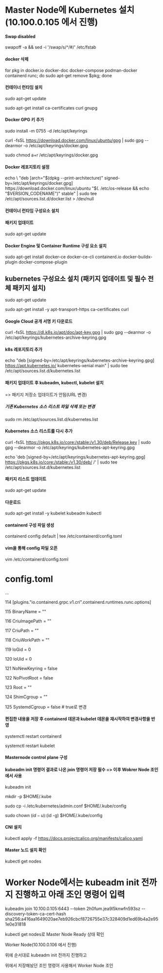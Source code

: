 # Master Node에 Kubernetes 설치(10.100.0.105 에서 진행)



#### Swap disabled


swapoff -a && sed -i '/swap/s/^/#/' /etc/fstab


#### docker 삭제


for pkg in docker.io docker-doc docker-compose podman-docker containerd runc; do sudo apt-get remove $pkg; done



#### 컨테이너 런타임 설치


sudo apt-get update


sudo apt-get install ca-certificates curl gnupg



#### Docker GPG 키 추가


sudo install -m 0755 -d /etc/apt/keyrings


curl -fsSL https://download.docker.com/linux/ubuntu/gpg | sudo gpg --dearmor -o /etc/apt/keyrings/docker.gpg


sudo chmod a+r /etc/apt/keyrings/docker.gpg


#### Docker 레포지토리 설정
echo \ "deb [arch="$(dpkg --print-architecture)" signed-by=/etc/apt/keyrings/docker.gpg] https://download.docker.com/linux/ubuntu "$(. /etc/os-release && echo "$VERSION_CODENAME")" stable" | sudo tee /etc/apt/sources.list.d/docker.list > /dev/null


#### 컨테이너 런타임 구성요소 설치


#### 패키지 업데이트


sudo apt-get update


#### Docker Engine 및 Container Runtime 구성 요소 설치


sudo apt-get install docker-ce docker-ce-cli containerd.io docker-buildx-plugin docker-compose-plugin



## kubernetes 구성요소 설치 (패키지 업데이트 및 필수 전체 패키지 설치)


sudo apt-get update


sudo apt-get install -y apt-transport-https ca-certificates curl


#### Google Cloud 공개 서명 키 다운로드


curl -fsSL https://dl.k8s.io/apt/doc/apt-key.gpg | sudo gpg --dearmor -o /etc/apt/keyrings/kubernetes-archive-keyring.gpg


#### k8s 레포지토리 추가


echo "deb [signed-by=/etc/apt/keyrings/kubernetes-archive-keyring.gpg] https://apt.kubernetes.io/ kubernetes-xenial main" | sudo tee /etc/apt/sources.list.d/kubernetes.list


#### 패키지 업데이트 후 kubeadm, kubectl, kubelet 설치


=> 패키지 저장소 업데이트가 안됨(URL 변경)


##### 기존 Kubernetes 소스 리스트 파일 삭제 또는 변경


sudo rm /etc/apt/sources.list.d/kubernetes.list


#### Kubernetes 소스 리스트를 다시 추가


curl -fsSL https://pkgs.k8s.io/core:/stable:/v1.30/deb/Release.key | sudo gpg --dearmor -o /etc/apt/keyrings/kubernetes-apt-keyring.gpg


echo 'deb [signed-by=/etc/apt/keyrings/kubernetes-apt-keyring.gpg] https://pkgs.k8s.io/core:/stable:/v1.30/deb/ /' | sudo tee /etc/apt/sources.list.d/kubernetes.list

#### 패키지 리스트 업데이트


sudo apt-get update


#### 다운로드


sudo apt-get install -y kubelet kubeadm kubectl


#### containerd 구성 파일 생성


containerd config default | tee /etc/containerd/config.toml


#### vim을 통해 config 파일 오픈


vim /etc/containerd/config.toml


# config.toml


...


114 [plugins."io.containerd.grpc.v1.cri".containerd.runtimes.runc.options]


115		BinaryName = ""


116 	CriuImagePath = ""


117 	CriuPath = ""


118 	CriuWorkPath = ""


119 	IoGid = 0


120 	IoUid = 0


121 	NoNewKeyring = false


122 	NoPivotRoot = false


123 	Root = ""


124 	ShimCgroup = ""


125 	SystemdCgroup = false # true로 변경


#### 편집한 내용을 저장 후 containerd 데몬과 kubelet 데몬을 재시작하여 변경사항을 반영

systemctl restart containerd


systemctl restart kubelet

#### Masternode control plane 구성


#### kubeadm init 명령어 결과로 나온 join 명령어 저장 필수 => 이후 Wokrer Node 조인에서 사용


kubeadm init


mkdir -p $HOME/.kube


sudo cp -i /etc/kubernetes/admin.conf $HOME/.kube/config


sudo chown $(id -u):$(id -g) $HOME/.kube/config


#### CNI 설치


kubectl apply -f https://docs.projectcalico.org/manifests/calico.yaml


#### Master 노드 설치 확인


kubectl get nodes


# Worker Node에서는 kubeadm init 전까지 진행하고 아래 조인 명령어 입력


kubeadm join 10.100.0.105:6443 --token 2h0fum.jea9l5knwfn593sz --discovery-token-ca-cert-hash sha256:a416aa1649020ae7eb926cbcf8726755e37c328409d1ed69b4a2e951e0e31818


kubectl get nodes로 Master Node Ready 상태 확인


Worker Node(10.100.0.106 에서 진행)


위에 순서대로 kubeadm init 전까지 진행하고

위에서 저장해놨던 조인 명령어 사용해서 Worker Node 조인
